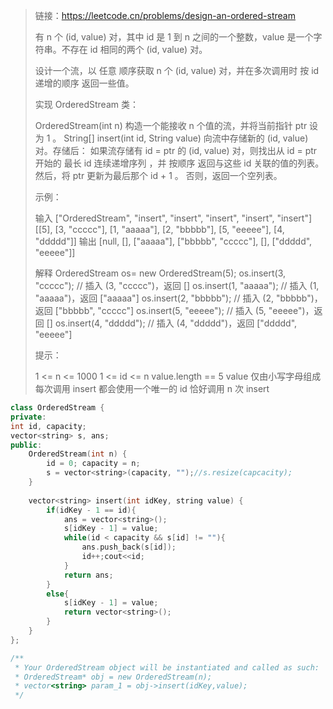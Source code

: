 > 链接：https://leetcode.cn/problems/design-an-ordered-stream
>
> 有 n 个 (id, value) 对，其中 id 是 1 到 n 之间的一个整数，value 是一个字符串。不存在 id 相同的两个 (id, value) 对。
>
> 设计一个流，以 任意 顺序获取 n 个 (id, value) 对，并在多次调用时 按 id 递增的顺序 返回一些值。
>
> 实现 OrderedStream 类：
>
> OrderedStream(int n) 构造一个能接收 n 个值的流，并将当前指针 ptr 设为 1 。
> String[] insert(int id, String value) 向流中存储新的 (id, value) 对。存储后：
> 如果流存储有 id = ptr 的 (id, value) 对，则找出从 id = ptr 开始的 最长 id 连续递增序列 ，并 按顺序 返回与这些 id 关联的值的列表。然后，将 ptr 更新为最后那个  id + 1 。
> 否则，返回一个空列表。
>
>  
>
> 示例：
>
> 
>
> 输入
> ["OrderedStream", "insert", "insert", "insert", "insert", "insert"]
> [[5], [3, "ccccc"], [1, "aaaaa"], [2, "bbbbb"], [5, "eeeee"], [4, "ddddd"]]
> 输出
> [null, [], ["aaaaa"], ["bbbbb", "ccccc"], [], ["ddddd", "eeeee"]]
>
> 解释
> OrderedStream os= new OrderedStream(5);
> os.insert(3, "ccccc"); // 插入 (3, "ccccc")，返回 []
> os.insert(1, "aaaaa"); // 插入 (1, "aaaaa")，返回 ["aaaaa"]
> os.insert(2, "bbbbb"); // 插入 (2, "bbbbb")，返回 ["bbbbb", "ccccc"]
> os.insert(5, "eeeee"); // 插入 (5, "eeeee")，返回 []
> os.insert(4, "ddddd"); // 插入 (4, "ddddd")，返回 ["ddddd", "eeeee"]
>
>
> 提示：
>
> 1 <= n <= 1000
> 1 <= id <= n
> value.length == 5
> value 仅由小写字母组成
> 每次调用 insert 都会使用一个唯一的 id
> 恰好调用 n 次 insert
>

```cpp
class OrderedStream {
private:
int id, capacity;
vector<string> s, ans;
public:
    OrderedStream(int n) {
        id = 0; capacity = n;
        s = vector<string>(capacity, "");//s.resize(capcacity);
    }
    
    vector<string> insert(int idKey, string value) {
        if(idKey - 1 == id){
            ans = vector<string>();
            s[idKey - 1] = value;
            while(id < capacity && s[id] != ""){
                ans.push_back(s[id]);
                id++;cout<<id;
            }
            return ans;
        }
        else{
            s[idKey - 1] = value;
            return vector<string>();
        }
    }
};

/**
 * Your OrderedStream object will be instantiated and called as such:
 * OrderedStream* obj = new OrderedStream(n);
 * vector<string> param_1 = obj->insert(idKey,value);
 */
```

